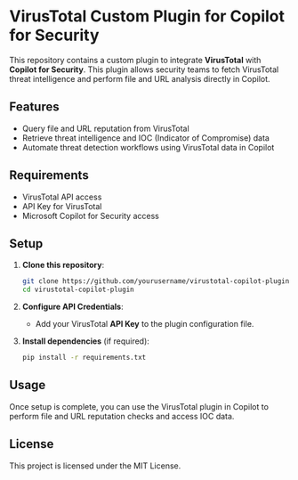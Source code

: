 # VirusTotal Custom Plugin for Copilot for Security

This repository contains a custom plugin to integrate **VirusTotal** with **Copilot for Security**. This plugin allows security teams to fetch VirusTotal threat intelligence and perform file and URL analysis directly in Copilot.

## Features

- Query file and URL reputation from VirusTotal
- Retrieve threat intelligence and IOC (Indicator of Compromise) data
- Automate threat detection workflows using VirusTotal data in Copilot

## Requirements

- VirusTotal API access
- API Key for VirusTotal
- Microsoft Copilot for Security access

## Setup

1. **Clone this repository**:
   ```bash
   git clone https://github.com/yourusername/virustotal-copilot-plugin.git
   cd virustotal-copilot-plugin
   ```

2. **Configure API Credentials**:
   - Add your VirusTotal **API Key** to the plugin configuration file.

3. **Install dependencies** (if required):
   ```bash
   pip install -r requirements.txt
   ```

## Usage

Once setup is complete, you can use the VirusTotal plugin in Copilot to perform file and URL reputation checks and access IOC data.

## License

This project is licensed under the MIT License.
